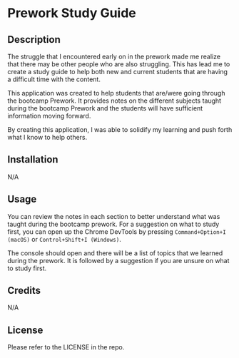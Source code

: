 # Prework Study Guide

## Description

The struggle that I encountered early on in the prework made me realize that there may be other people who are also struggling. This has lead me to create a study guide to help both new and current students that are having a difficult time with the content. 

This application was created to help students that are/were going through the bootcamp Prework. It provides notes on the different subjects taught during the bootcamp Prework and the students will have sufficient information moving forward. 

By creating this application, I was able to solidify my learning and push forth what I know to help others.

## Installation

N/A

## Usage

You can review the notes in each section to better understand what was taught during the bootcamp prework. For a suggestion on what to study first, you can open up the Chrome DevTools by pressing ```Command+Option+I (macOS)``` or ```Control+Shift+I (Windows)```.

The console should open and there will be a list of topics that we learned during the prework. It is followed by a suggestion if you are unsure on what to study first. 


## Credits

N/A

## License

Please refer to the LICENSE in the repo.
